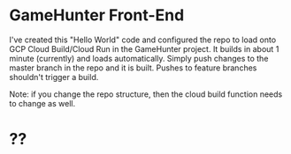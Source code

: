 # GameHunter Front-End
I've created this "Hello World" code and configured the repo to load onto GCP Cloud Build/Cloud Run in the GameHunter project. It builds in about 1 minute (currently) and loads automatically. Simply push changes to the master branch in the repo and it is built. Pushes to feature branches shouldn't trigger a build.

Note: if you change the repo structure, then the cloud build function needs to change as well.

# ??